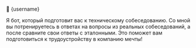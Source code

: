 👋 {username}

Я бот, который подготовит вас к техническому собеседованию. Со мной вы потренируетесь в ответах на вопросы из реальных собеседований, а после сравните свои ответы с эталонными. Это поможет вам подготовиться к трудоустройству в компанию мечты!
